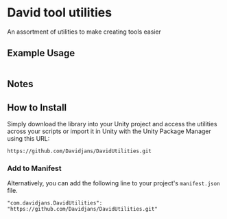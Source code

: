 # David tool utilities

An assortment of utilities to make creating tools easier

## Example Usage

```csharp

```

## Notes



## How to Install

Simply download the library into your Unity project and access the utilities across your scripts or import it in Unity with 
the Unity Package Manager using this URL:

`https://github.com/Davidjans/DavidUtilities.git`

### Add to Manifest

Alternatively, you can add the following line to your project's `manifest.json` file.

```
"com.davidjans.DavidUtilities": "https://github.com/Davidjans/DavidUtilities.git"
```

